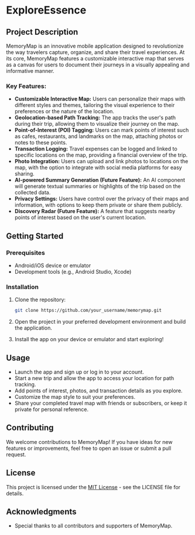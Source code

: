 # ExploreEssence

## Project Description

MemoryMap is an innovative mobile application designed to revolutionize the way travelers capture, organize, and share their travel experiences. At its core, MemoryMap features a customizable interactive map that serves as a canvas for users to document their journeys in a visually appealing and informative manner.

### Key Features:

- **Customizable Interactive Map:** Users can personalize their maps with different styles and themes, tailoring the visual experience to their preferences or the nature of the location.
- **Geolocation-based Path Tracking:** The app tracks the user's path during their trip, allowing them to visualize their journey on the map.
- **Point-of-Interest (POI) Tagging:** Users can mark points of interest such as cafes, restaurants, and landmarks on the map, attaching photos or notes to these points.
- **Transaction Logging:** Travel expenses can be logged and linked to specific locations on the map, providing a financial overview of the trip.
- **Photo Integration:** Users can upload and link photos to locations on the map, with the option to integrate with social media platforms for easy sharing.
- **AI-powered Summary Generation (Future Feature):** An AI component will generate textual summaries or highlights of the trip based on the collected data.
- **Privacy Settings:** Users have control over the privacy of their maps and information, with options to keep them private or share them publicly.
- **Discovery Radar (Future Feature):** A feature that suggests nearby points of interest based on the user's current location.

## Getting Started

### Prerequisites

- Android/iOS device or emulator
- Development tools (e.g., Android Studio, Xcode)

### Installation

1. Clone the repository:
   ```sh
   git clone https://github.com/your_username/memorymap.git
   ```

2. Open the project in your preferred development environment and build the application.

3. Install the app on your device or emulator and start exploring!

## Usage

- Launch the app and sign up or log in to your account.
- Start a new trip and allow the app to access your location for path tracking.
- Add points of interest, photos, and transaction details as you explore.
- Customize the map style to suit your preferences.
- Share your completed travel map with friends or subscribers, or keep it private for personal reference.

## Contributing

We welcome contributions to MemoryMap! If you have ideas for new features or improvements, feel free to open an issue or submit a pull request.

## License

This project is licensed under the [MIT License](LICENSE.md) - see the LICENSE file for details.

## Acknowledgments

- Special thanks to all contributors and supporters of MemoryMap.
